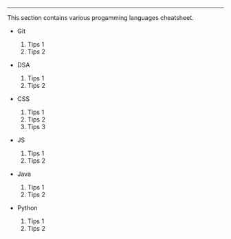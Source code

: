 ----

This section contains various progamming languages cheatsheet.

- Git 
  1. Tips 1
  2. Tips 2
  
- DSA
  1. Tips 1
  2. Tips 2

- CSS 
  1. Tips 1
  2. Tips 2
  3. Tips 3
  
- JS
  1. Tips 1
  2. Tips 2

- Java 
  1. Tips 1
  2. Tips 2
  
- Python
  1. Tips 1
  2. Tips 2